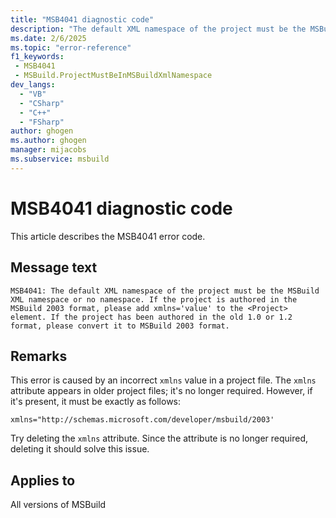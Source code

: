 ```yaml
---
title: "MSB4041 diagnostic code"
description: "The default XML namespace of the project must be the MSBuild XML namespace or no namespace. If the project is authored in the MSBuild 2003 format, please add xmlns='value' to the <Project> element. If the project has been authored in the old 1.0 or 1.2 format, please convert it to MSBuild 2003 format."
ms.date: 2/6/2025
ms.topic: "error-reference"
f1_keywords:
 - MSB4041
 - MSBuild.ProjectMustBeInMSBuildXmlNamespace
dev_langs:
  - "VB"
  - "CSharp"
  - "C++"
  - "FSharp"
author: ghogen
ms.author: ghogen
manager: mijacobs
ms.subservice: msbuild
---
```


# MSB4041 diagnostic code

<!-- :::ErrorDefinitionDescription::: -->
<!-- :::editable-content name="introDescription"::: -->
This article describes the MSB4041 error code.
<!-- :::editable-content-end::: -->

## Message text

`MSB4041: The default XML namespace of the project must be the MSBuild XML namespace or no namespace. If the project is authored in the MSBuild 2003 format, please add xmlns='value' to the <Project> element. If the project has been authored in the old 1.0 or 1.2 format, please convert it to MSBuild 2003 format.`

<!-- :::editable-content name="postOutputDescription"::: -->
## Remarks

This error is caused by an incorrect `xmlns` value in a project file. The `xmlns` attribute appears in older project files; it's no longer required. However, if it's present, it must be exactly as follows:

`xmlns="http://schemas.microsoft.com/developer/msbuild/2003'`

Try deleting the `xmlns` attribute. Since the attribute is no longer required, deleting it should solve this issue.

<!-- :::editable-content-end::: -->
<!-- :::ErrorDefinitionDescription-end::: -->

## Applies to

All versions of MSBuild
